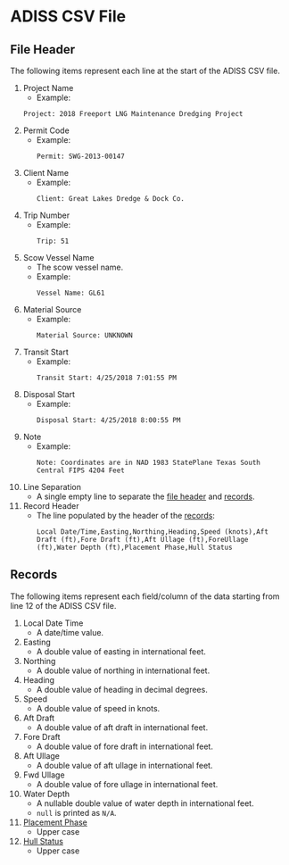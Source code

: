 # ADISS CSV File

## File Header
The following items represent each line at the start of the ADISS CSV file.

1. Project Name
    - Example: 
    ``` 
    Project: 2018 Freeport LNG Maintenance Dredging Project 
    ```
2. Permit Code
    - Example: 
        ```
        Permit: SWG-2013-00147
        ```
3. Client Name
    - Example: 
        ```
        Client: Great Lakes Dredge & Dock Co.
        ```
4. Trip Number
    - Example: 
        ```
        Trip: 51
        ```
5. Scow Vessel Name
    - The scow vessel name.
    - Example: 
        ```
        Vessel Name: GL61
        ```
6. Material Source
    - Example: 
        ```
        Material Source: UNKNOWN
        ```
7. Transit Start
    - Example: 
        ```
        Transit Start: 4/25/2018 7:01:55 PM
        ```
8. Disposal Start
    - Example: 
        ```
        Disposal Start: 4/25/2018 8:00:55 PM
        ```
9. Note
    - Example: 
        ```
        Note: Coordinates are in NAD 1983 StatePlane Texas South Central FIPS 4204 Feet
        ```
10. Line Separation
    - A single empty line to separate the [file header](#file-header) and [records](#records).
11. Record Header
    - The line populated by the header of the [records](#records):
        ```
        Local Date/Time,Easting,Northing,Heading,Speed (knots),Aft Draft (ft),Fore Draft (ft),Aft Ullage (ft),ForeUllage (ft),Water Depth (ft),Placement Phase,Hull Status
        ```

## Records
The following items represent each field/column of the data starting from line 12 of the ADISS CSV file.

1. Local Date Time
    - A date/time value.
2. Easting
    - A double value of easting in international feet.
3. Northing
    - A double value of northing in international feet.
4. Heading
    - A double value of heading in decimal degrees.
5. Speed
    - A double value of speed in knots.
6. Aft Draft
    - A double value of aft draft in international feet.
7. Fore Draft
    - A double value of fore draft in international feet.
8. Aft Ullage
    - A double value of aft ullage in international feet.
9. Fwd Ullage
    - A double value of fore ullage in international feet.
10. Water Depth
    - A nullable double value of water depth in international feet.
    - `null` is printed as `N/A`.
11. [Placement Phase](../PlacementPhase.md)
    - Upper case
12. [Hull Status](../HullStatus.md)
    - Upper case
